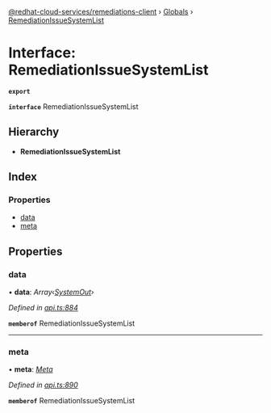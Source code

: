 [@redhat-cloud-services/remediations-client](../README.md) › [Globals](../globals.md) › [RemediationIssueSystemList](remediationissuesystemlist.md)

# Interface: RemediationIssueSystemList

**`export`** 

**`interface`** RemediationIssueSystemList

## Hierarchy

* **RemediationIssueSystemList**

## Index

### Properties

* [data](remediationissuesystemlist.md#data)
* [meta](remediationissuesystemlist.md#meta)

## Properties

###  data

• **data**: *Array‹[SystemOut](systemout.md)›*

*Defined in [api.ts:884](https://github.com/RedHatInsights/javascript-clients/blob/master/packages/remediations/api.ts#L884)*

**`memberof`** RemediationIssueSystemList

___

###  meta

• **meta**: *[Meta](meta.md)*

*Defined in [api.ts:890](https://github.com/RedHatInsights/javascript-clients/blob/master/packages/remediations/api.ts#L890)*

**`memberof`** RemediationIssueSystemList
